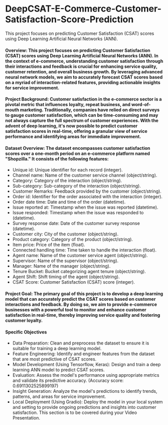 # DeepCSAT-E-Commerce-Customer-Satisfaction-Score-Prediction
This project focuses on predicting Customer Satisfaction (CSAT) scores using Deep Learning Artificial Neural Networks (ANN).
#### Overview: This project focuses on predicting Customer Satisfaction (CSAT) scores using Deep Learning Artificial Neural Networks (ANN). In the context of e-commerce, understanding customer satisfaction through their interactions and feedback is crucial for enhancing service quality, customer retention, and overall business growth. By leveraging advanced neural network models, we aim to accurately forecast CSAT scores based on a myriad of interaction-related features, providing actionable insights for service improvement.
#### Project Background: Customer satisfaction in the e-commerce sector is a pivotal metric that influences loyalty, repeat business, and word-of-mouth marketing. Traditionally, companies have relied on direct surveys to gauge customer satisfaction, which can be time-consuming and may not always capture the full spectrum of customer experiences. With the advent of deep learning, it's now possible to predict customer satisfaction scores in real-time, offering a granular view of service performance and identifying areas for immediate improvement.
#### Dataset Overview: The dataset encompasses customer satisfaction scores over a one-month period on an e-commerce platform named "Shopzilla." It consists of the following features:
  *  Unique id: Unique identifier for each record (integer).
  *  Channel name: Name of the customer service channel (object/string).
  *  Category: Category of the interaction (object/string).
  *  Sub-category: Sub-category of the interaction (object/string).
  *  Customer Remarks: Feedback provided by the customer (object/string).
  *  Order id: Identifier for the order associated with the interaction (integer).
  *  Order date time: Date and time of the order (datetime).
  *  Issue reported at: Timestamp when the issue was reported (datetime).
  *  Issue responded: Timestamp when the issue was responded to (datetime).
  *  Survey response date: Date of the customer survey response (datetime).
  *  Customer city: City of the customer (object/string).
  *  Product category: Category of the product (object/string).
  *  Item price: Price of the item (float).
  *  Connected handling time: Time taken to handle the interaction (float).
  *  Agent name: Name of the customer service agent (object/string).
  *  Supervisor: Name of the supervisor (object/string).
  *  Manager: Name of the manager (object/string).
  *  Tenure Bucket: Bucket categorizing agent tenure (object/string).
  *  Agent Shift: Shift timing of the agent (object/string).
  *  CSAT Score: Customer Satisfaction (CSAT) score (integer).

#### Project Goal: The primary goal of this project is to develop a deep learning model that can accurately predict the CSAT scores based on customer interactions and feedback. By doing so, we aim to provide e-commerce businesses with a powerful tool to monitor and enhance customer satisfaction in real-time, thereby improving service quality and fostering customer loyalty.

#### Specific Objectives
 * Data Preparation: Clean and preprocess the dataset to ensure it is suitable for training a deep learning model.
 * Feature Engineering: Identify and engineer features from the dataset that are most predictive of CSAT scores.
 * Model Development (Using Tensorflow, Keras): Design and train a deep learning ANN model to predict CSAT scores.
 * Evaluation: Assess the model's performance using appropriate metrics and validate its predictive accuracy. (Accuracy score: 0.6911302525899197)
 * Insight Generation: Analyze the model's predictions to identify trends, patterns, and areas for service improvement.
 * Local Deployment (Using Gradio): Deploy the model in your local system and setting to provide ongoing predictions and insights into customer satisfaction. This section is to be covered during your Video Presentation.
